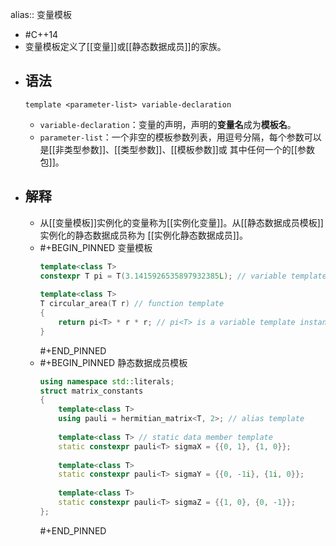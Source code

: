 alias:: 变量模板

- #C++14
- 变量模板定义了[[变量]]或[[静态数据成员]]的家族。
- ## 语法
  ```
  template <parameter-list> variable-declaration
  ```
	- `variable-declaration`：变量的声明，声明的**变量名**成为**模板名**。
	- `parameter-list`：一个非空的模板参数列表，用逗号分隔，每个参数可以是[[非类型参数]]、[[类型参数]]、[[模板参数]]或 其中任何一个的[[参数包]]。
- ## 解释
	- 从[[变量模板]]实例化的变量称为[[实例化变量]]。从[[静态数据成员模板]]实例化的静态数据成员称为 [[实例化静态数据成员]]。
	- #+BEGIN_PINNED
	  变量模板
	  ``` cpp
	  template<class T>
	  constexpr T pi = T(3.1415926535897932385L); // variable template
	   
	  template<class T>
	  T circular_area(T r) // function template
	  {
	      return pi<T> * r * r; // pi<T> is a variable template instantiation
	  }
	  ``` 
	  #+END_PINNED
	- #+BEGIN_PINNED
	  静态数据成员模板
	  ``` cpp
	  using namespace std::literals;
	  struct matrix_constants
	  {
	      template<class T>
	      using pauli = hermitian_matrix<T, 2>; // alias template
	   
	      template<class T> // static data member template
	      static constexpr pauli<T> sigmaX = {{0, 1}, {1, 0}}; 
	   
	      template<class T>
	      static constexpr pauli<T> sigmaY = {{0, -1i}, {1i, 0}};
	   
	      template<class T>
	      static constexpr pauli<T> sigmaZ = {{1, 0}, {0, -1}};
	  };
	  ``` 
	  #+END_PINNED